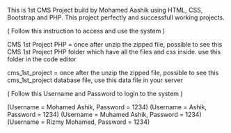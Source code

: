 This is 1st CMS Project build by Mohamed Aashik using HTML, CSS, Bootstrap and PHP. This project perfectly and successfull working projects.

( Follow this instruction to access and use the system )

CMS 1st Project PHP = once after unzip the zipped file, possible to see this CMS 1st Project PHP folder which have all the files and css inside. use this folder in the code editor

cms_1st_project = once after the unzip the zipped file, possible to see this cms_1st_project database file, use this data file in your server

( Follow this Username and Password to login to the system )

(Username = Mohamed Ashik, Password = 1234)
(Username = Ashik, Password = 1234)
(Username = Muhamed Ashik, Password = 1234)
(Username = Rizmy Mohamed, Password = 1234)
